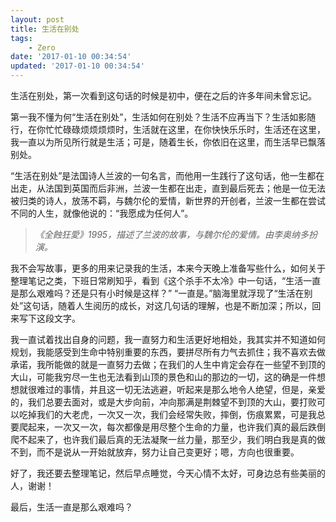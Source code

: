 ```yaml
---
layout: post
title: 生活在别处
tags: 
    - Zero
date: '2017-01-10 00:34:54'
updated: '2017-01-10 00:34:54'
---
```



生活在别处，第一次看到这句话的时候是初中，便在之后的许多年间未曾忘记。

第一我不懂为何“生活在别处”，生活如何在别处？生活不应再当下？生活如影随行，在你忙忙碌碌烦烦烦烦时，生活就在这里，在你快快乐乐时，生活还在这里，我一直以为所见所行就是生活；可是，随着生长，你依旧在这里，而生活早已飘落别处。

“生活在别处”是法国诗人兰波的一句名言，而他用一生践行了这句话，他一生都在出走，从法国到英国而后非洲，兰波一生都在出走，直到最后死去；他是一位无法被归类的诗人，放荡不羁，与魏尔伦的爱情，新世界的开创者，兰波一生都在尝试不同的人生，就像他说的：“我愿成为任何人”。

> *《全蝕狂愛》1995，描述了兰波的故事，与魏尔伦的爱情。由李奥纳多扮演。*

我不会写故事，更多的用来记录我的生活，本来今天晚上准备写些什么，如何关于整理笔记之类，下班日常刷知乎，看到《这个杀手不太冷》中一句话，“生活一直是那么艰难吗？还是只有小时候是这样？” “一直是。”脑海里就浮现了“生活在别处”这句话，随着人生阅历的成长，对这几句话的理解，也是不断加深；所以，回来写下这段文字。

我一直试着找出自身的问题，我一直努力和生活更好地相处，我其实并不知道如何规划，我能感受到生命中特别重要的东西，要拼尽所有力气去抓住；我不喜欢去做承诺，我所能做的就是一直努力去做；在我们的人生中肯定会存在一些望不到顶的大山，可能我穷尽一生也无法看到山顶的景色和山的那边的一切，这的确是一件想想就很难过的事情，并且这一切无法逃避，听起来是那么地令人绝望，但是，亲爱的，我们总要去面对，或是大步向前，冲向那满是荆棘望不到顶的大山，要打败可以吃掉我们的大老虎，一次又一次，我们会经常失败，摔倒，伤痕累累，可是我总要爬起来，一次又一次，每次都像是用尽整个生命的力量，也许我们真的最后跌倒爬不起来了，也许我们最后真的无法凝聚一丝力量，那至少，我们明白我是真的做不到，而不是说从一开始就放弃，努力让自己变更好；嗯，方向也很重要。

好了，我还要去整理笔记，然后早点睡觉，今天心情不太好，可身边总有些美丽的人，谢谢！

最后，生活一直是那么艰难吗？

